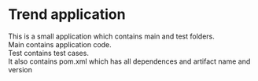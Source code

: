# Trend application

This is a small application which contains main and test folders.  
Main contains application code.  
Test contains test cases.  
It also contains pom.xml which has all dependences and artifact name and version


